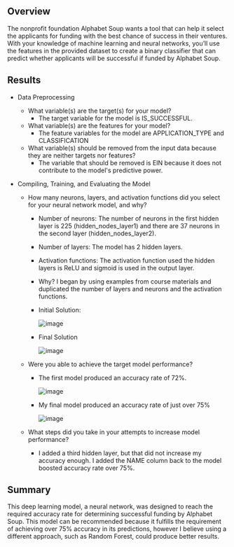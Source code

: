 ## **Overview**

The nonprofit foundation Alphabet Soup wants a tool that can help it select the applicants for funding with the best chance of success in their ventures. With your knowledge of machine learning and neural networks, you’ll use the features in the provided dataset to create a binary classifier that can predict whether applicants will be successful if funded by Alphabet Soup.

## **Results**

* Data Preprocessing
  * What variable(s) are the target(s) for your model?
    * The target variable for the model is IS_SUCCESSFUL.
  * What variable(s) are the features for your model?
    * The feature variables for the model are APPLICATION_TYPE and CLASSIFICATION
  * What variable(s) should be removed from the input data because they are neither targets nor features?
    * The variable that should be removed is EIN because it does not contribute to the model's predictive power.

* Compiling, Training, and Evaluating the Model
  * How many neurons, layers, and activation functions did you select for your neural network model, and why?
    * Number of neurons: The number of neurons in the first hidden layer is 225 (hidden_nodes_layer1) and there are 37 neurons in the second layer (hidden_nodes_layer2).
    * Number of layers:  The model has 2 hidden layers.
    * Activation functions: The activation function used the hidden layers is ReLU and sigmoid is used in the output layer.
    * Why? I began by using examples from course materials and duplicated the number of layers and neurons and the activation functions.
    * Initial Solution:

      ![image](https://github.com/lphelpspittman/Deep_Learning_Challenge/assets/127759770/2c97f7dc-8149-46f9-ac56-952f0db878ff)

    * Final Solution

      ![image](https://github.com/lphelpspittman/Deep_Learning_Challenge/assets/127759770/fe8ddeb1-9057-4753-a636-b37af24662bf)

  * Were you able to achieve the target model performance?
    * The first model produced an accuracy rate of 72%.

      ![image](https://github.com/lphelpspittman/Deep_Learning_Challenge/assets/127759770/3cff8001-c417-4ce9-8c45-c44f2cb20bd1)

    * My final model produced an accuracy rate of just over 75%

      ![image](https://github.com/lphelpspittman/Deep_Learning_Challenge/assets/127759770/fbafffc9-8874-4701-87fe-c9b6b98357cc)

  * What steps did you take in your attempts to increase model performance?
    * I added a third hidden layer, but that did not increase my accuracy enough.  I added the NAME column back to the model boosted accuracy rate over 75%.

## **Summary**

This deep learning model, a neural network, was designed to reach the required accuracy rate for determining successful funding by Alphabet Soup.  This model can be recommended because it fulfills the requirement of achieving over 75% accuracy in its predictions, however I believe using a different approach, such as Random Forest, could produce better results.
